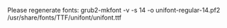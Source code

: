 Please regenerate fonts:
grub2-mkfont -v -s 14 -o unifont-regular-14.pf2 /usr/share/fonts/TTF/unifont/unifont.ttf

